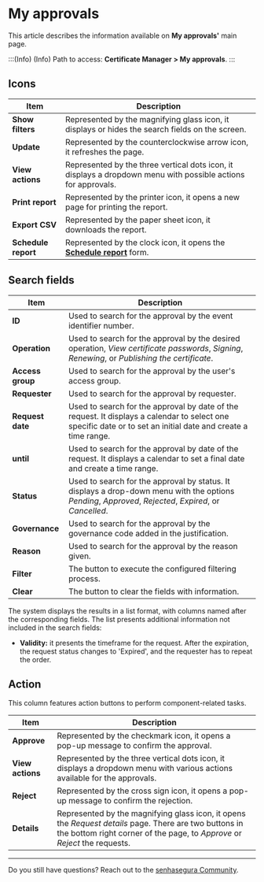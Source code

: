 # My approvals

This article describes the information available on **My approvals'** main page.

<!-- Fix callout -->
:::(Info) (Info)
Path to access: **Certificate Manager > My approvals**.
:::

## Icons
<!-- Fix link -->
|Item|Description|
|-|-|
|**Show filters**|Represented by the magnifying glass icon, it displays or hides the search fields on the screen.|
|**Update**|Represented by the counterclockwise arrow icon, it refreshes the page.|
|**View actions**|Represented by the three vertical dots icon, it displays a dropdown menu with possible actions for approvals.|
|**Print report**|Represented by the printer icon, it opens a new page for printing the report.|
|**Export CSV**|Represented by the paper sheet icon, it downloads the report.|
|**Schedule report**|Represented by the clock icon, it opens the **[Schedule report](/v3-33/docs/general-information-how-to-issue-download-and-schedule-device-reports)** form.|

## Search fields

|Item|Description|
|-|-|
|**ID**|Used to search for the approval by the event identifier number. |
|**Operation**|Used to search for the approval by the desired operation, *View certificate passwords*, *Signing*, *Renewing*, or *Publishing the certificate*.|
|**Access group**|Used to search for the approval by the user's access group.|
|**Requester**|Used to search for the approval by requester.|
|**Request date**|Used to search for the approval by date of the request. It displays a calendar to select one specific date or to set an initial date and create a time range.|
|**until**|Used to search for the approval by date of the request. It displays a calendar to set a final date and create a time range.|
|**Status**|Used to search for the approval by status. It displays a drop-down menu with the options *Pending*, *Approved*, *Rejected*, *Expired*, or *Cancelled*.|
|**Governance**|Used to search for the approval by the governance code added in the justification.|
|**Reason**|Used to search for the approval by the reason given.|
|**Filter**|The button to execute the configured filtering process.|
|**Clear**|The button to clear the fields with information.|

The system displays the results in a list format, with columns named after the corresponding fields. The list presents additional information not included in the search fields:

- **Validity:** it presents the timeframe for the request. After the expiration, the request status changes to 'Expired', and the requester has to repeat the order.

## Action

This column features action buttons to perform component-related tasks.

|Item|Description|
|-|-|
|**Approve**|Represented by the checkmark icon, it opens a pop-up message to confirm the approval. |
|**View actions**|Represented by the three vertical dots icon, it displays a dropdown menu with various actions available for the approvals.|
|**Reject**|Represented by the cross sign icon, it opens a pop-up message to confirm the rejection.|
|**Details**|Represented by the magnifying glass icon, it opens the *Request details* page. There are two buttons in the bottom right corner of the page, to *Approve* or *Reject* the requests.|

---

Do you still have questions? Reach out to the [senhasegura Community](https://community.senhasegura.io/).

